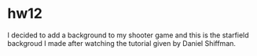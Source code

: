 # hw12
I decided to add a background to my shooter game and this is the starfield backgroud I made after watching the tutorial given by Daniel Shiffman.
